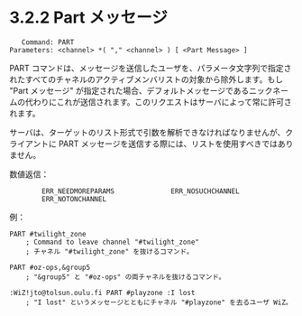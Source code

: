 # 3.2.2 Part メッセージ

```
   Command: PART
Parameters: <channel> *( "," <channel> ) [ <Part Message> ]
```

PART コマンドは、メッセージを送信したユーザを、パラメータ文字列で指定されたすべてのチャネルのアクティブメンバリストの対象から除外します。もし "Part メッセージ" が指定された場合、デフォルトメッセージであるニックネームの代わりにこれが送信されます。このリクエストはサーバによって常に許可されます。

サーバは、ターゲットのリスト形式で引数を解析できなければなりませんが、クライアントに PART メッセージを送信する際には、リストを使用すべきではありません。

数値返信：

```
        ERR_NEEDMOREPARAMS              ERR_NOSUCHCHANNEL
        ERR_NOTONCHANNEL
```

例：

```
PART #twilight_zone
    ; Command to leave channel "#twilight_zone"
    ; チャネル "#twilight_zone" を抜けるコマンド。

PART #oz-ops,&group5
    ; "&group5" と "#oz-ops" の両チャネルを抜けるコマンド。

:WiZ!jto@tolsun.oulu.fi PART #playzone :I lost
    ; "I lost" というメッセージとともにチャネル "#playzone" を去るユーザ WiZ。
```
